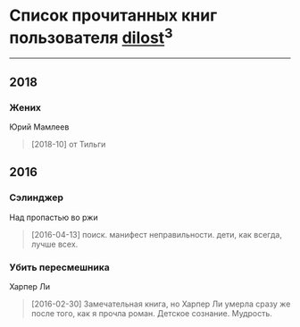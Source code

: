 # Список прочитанных книг пользователя [dilost](https://www.facebook.com/app_scoped_user_id/10206471247373307/)<sup>3</sup>
---

## 2018

### Жених
Юрий Мамлеев
> [2018-10] от Тильги



## 2016

### Сэлинджер
Над пропастью во ржи
> [2016-04-13] поиск. манифест неправильности. дети, как всегда, лучше всех.


### Убить пересмешника
Харпер Ли
> [2016-02-30] Замечательная книга, но Харпер Ли умерла сразу же после того, как я прочла роман. Детское сознание. Мудрость.



